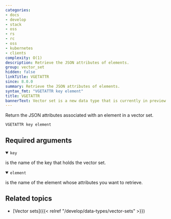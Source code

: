 ```yaml
---
categories:
- docs
- develop
- stack
- oss
- rs
- rc
- oss
- kubernetes
- clients
complexity: O(1)
description: Retrieve the JSON attributes of elements.
group: vector_set
hidden: false
linkTitle: VGETATTR
since: 8.0.0
summary: Retrieve the JSON attributes of elements.
syntax_fmt: "VGETATTR key element"
title: VGETATTR
bannerText: Vector set is a new data type that is currently in preview and may be subject to change.
---
```


Return the JSON attributes associated with an element in a vector set.

```shell
VGETATTR key element
```

## Required arguments

<details open>
<summary><code>key</code></summary>

is the name of the key that holds the vector set.
</details>

<details open>
<summary><code>element</code></summary>

is the name of the element whose attributes you want to retrieve.
</details>

## Related topics

- [Vector sets]({{< relref "/develop/data-types/vector-sets" >}})

